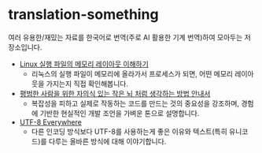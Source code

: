 # translation-something
 
여러 유용한/재밌는 자료를 한국어로 번역(주로 AI 활용한 기계 번역)하여 모아두는 저장소입니다.

- [Linux 실행 파일의 메모리 레이아웃 이해하기](./Linux%20실행%20파일의%20메모리%20레이아웃%20이해하기.md)
    - 리눅스의 실행 파일이 메모리에 올라가서 프로세스가 되면, 어떤 메모리 레이아웃을 가지는지 직접 확인해봅니다.
- [평범한 사람을 위한 자의식 있는 작은 뇌 처럼 생각하는 방법 안내서](./평범한%20사람을%20위한%20자의식%20있는%20작은%20뇌%20처럼%20생각하는%20방법%20안내서.md)
    - 복잡성을 피하고 실제로 작동하는 코드를 만드는 것의 중요성을 강조하며, 경험에 기반한 현실적인 개발 조언을 가벼운 톤으로 설명합니다.
- [UTF-8 Everywhere](./UTF-8%20Everywhere.md)
    - 다른 인코딩 방식보다 UTF-8를 사용하는게 좋은 이유와 텍스트(특히 유니코드)를 다루는 올바른 방식에 대해 이야기합니다.
